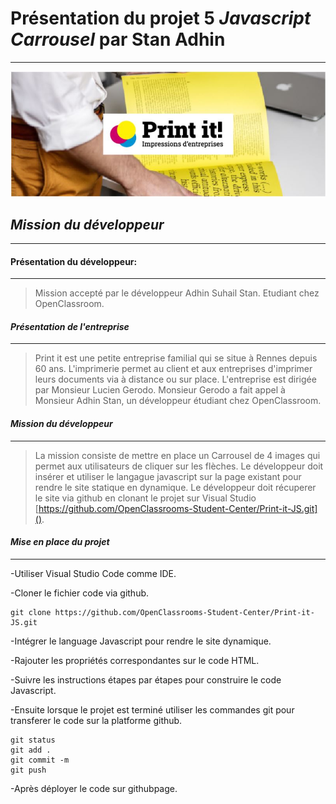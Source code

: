 # Présentation du projet 5 *Javascript Carrousel* par Stan Adhin
--------------------------------------------------------------------------
![image d'illustration](https://github.com/suhailadhin/suhailadhin-projet-5-initialisation-javascript/blob/main/assets/image%20illustration.JPG)

## *Mission du développeur*
---------------------------------------------------------------------------
#### Présentation du développeur:
---------------------------------

> Mission accepté par le développeur Adhin Suhail Stan. Etudiant chez OpenClassroom.

#### *Présentation de l'entreprise*
----------------------------------

> Print it est une petite entreprise familial qui se situe à Rennes depuis 60 ans.
L'imprimerie permet au client et aux entreprises d'imprimer leurs documents via à 
distance ou sur place. L'entreprise est dirigée par Monsieur Lucien Gerodo.
Monsieur Gerodo a fait appel à Monsieur Adhin Stan, un développeur étudiant chez OpenClassroom.

#### *Mission du développeur*
-------------------------------

> La mission consiste de mettre en place un Carrousel de 4 images qui permet aux utilisateurs de cliquer sur les flèches.
> Le développeur doit insérer et utiliser le langague javascript sur la page existant pour rendre le site statique en dynamique.
> Le développeur doit récuperer le site via github en clonant le projet sur Visual Studio [https://github.com/OpenClassrooms-Student-Center/Print-it-JS.git]().

#### *Mise en place du projet*
------------------------------

-Utiliser Visual Studio Code comme IDE.

-Cloner le fichier code via github.
````terminal
git clone https://github.com/OpenClassrooms-Student-Center/Print-it-JS.git
````

-Intégrer le language Javascript pour rendre le site dynamique.

-Rajouter les propriétés correspondantes sur le code HTML.

-Suivre les instructions étapes par étapes pour construire le code Javascript.

-Ensuite lorsque le projet est terminé utiliser les commandes git pour transferer le code sur la platforme github.
````terminal
git status
git add .
git commit -m
git push
````
-Après déployer le code sur githubpage.
